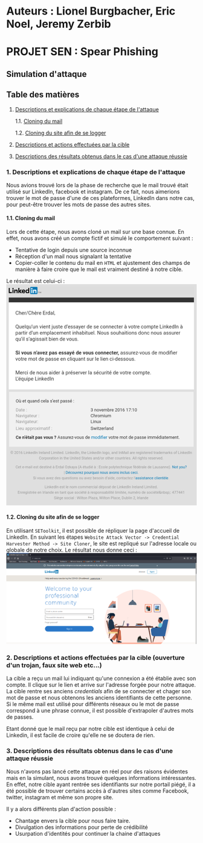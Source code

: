 # Auteurs : Lionel Burgbacher, Eric Noel, Jeremy Zerbib

# PROJET SEN : Spear Phishing

## Simulation d'attaque

## Table des matières 

1. [ Descriptions et explications de chaque étape de l'attaque ](#desc)

  	1.1. [ Cloning du mail ](#clm) 

  	1.2. [ Cloning du site afin de se logger ](#cls)

2. [ Descriptions et actions effectuées par la cible ](#descA)

3. [ Descriptions des résultats obtenus dans le cas d'une attaque réussie ](#descR)

<a name="desc"></a>

### 1. Descriptions et explications de chaque étape de l'attaque

Nous avions trouvé lors de la phase de recherche que le mail trouvé était utilisé sur LinkedIn, facebook et instagram.
De ce fait, nous aimerions trouver le mot de passe d'une de ces plateformes, LinkedIn dans notre cas, pour peut-être trouver les mots de passe des autres sites.

<a name="clm"></a>

#### 1.1. Cloning du mail

Lors de cette étape, nous avons cloné un mail sur une base connue.
En effet, nous avons créé un compte fictif et simulé le comportement suivant :
- Tentative de login depuis une source inconnue
- Réception d'un mail nous signalant la tentative
- Copier-coller le contenu du mail en `HTML` et ajustement des champs de manière à faire croire que le mail est vraiment destiné à notre cible.  

Le résultat est celui-ci :  
![](./assets/mail.png)

<a name="cls"></a>

#### 1.2. Cloning du site afin de se logger

En utilisant `SEToolkit`, il est possible de répliquer la page d'accueil de LinkedIn.
En suivant les étapes `Website Attack Vector -> Credential Harvester Method -> Site Cloner`, le site est repliqué sur l'adresse locale ou globale de notre choix.
Le résultat nous donne ceci :  
![](./assets/site.png)

<a name="descA"></a>

### 2. Descriptions et actions effectuées par la cible (ouverture d'un trojan, faux site web etc...)
La cible a reçu un mail lui indiquant qu'une connexion a été établie avec son compte.
Il clique sur le lien et arrive sur l'adresse forgée pour notre attaque.
La cible rentre ses anciens *credentials* afin de se connecter et chager son mot de passe et nous obtenons les anciens identifiants de cette personne.
Si le même mail est utilisé pour différents réseaux ou le mot de passe correspond à une phrase connue, il est possible d'extrapoler d'autres mots de passes.  

Etant donné que le mail reçu par notre cible est identique à celui de Linkedin, il est facile de croire qu'elle ne se doutera de rien.

<a name="descR"></a>

### 3. Descriptions des résultats obtenus dans le cas d'une attaque réussie
Nous n'avons pas lancé cette attaque en réel pour des raisons évidentes mais en la simulant, nous avons trouvé quelques informations intéressantes.
En effet, notre cible ayant rentrée ses identifiants sur notre portail piégé, il a été possible de trouver certains accès à d'autres sites comme Facebook, twitter, instagram et même son propre site.  

Il y a alors différents plan d'action possible : 
- Chantage envers la cible pour nous faire taire.
- Divulgation des informations pour perte de crédibilité
- Usurpation d'identités pour continuer la chaine d'attaques

